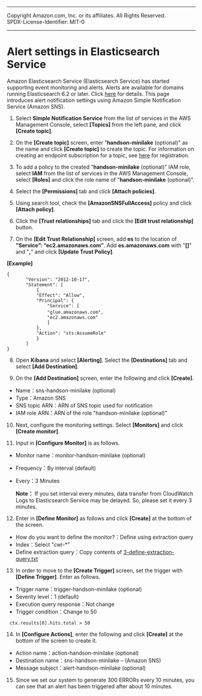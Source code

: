 ------------------------------------------------------------------------------------
Copyright <first-edit-year> Amazon.com, Inc. or its affiliates. All Rights Reserved.  
SPDX-License-Identifier: MIT-0

------------------------------------------------------------------------------------


# Alert settings in Elasticsearch Service

Amazon Elasticsearch Service (Elasticsearch Service) has started supporting event monitoring and alerts. Alerts are available for domains running Elasticsearch 6.2 or later. Click [here](https://aws.amazon.com/about-aws/whats-new/2019/04/amazon-elasticsearch-service-adds-event-monitoring-and-alerting-support/) for details. 
This page introduces alert notification settings using Amazon Simple Notification Service (Amazon SNS).

 1. Select **Simple Notification Service** from the list of services in the AWS Management Console, select **[Topics]** from the left pane, and click **[Create topic]**.

 2. On the **[Create topic]** screen, enter "**handson-minilake** (optional)" as the name and click **[Create topic]** to create the topic. For information on creating an endpoint subscription for a topic, see [here](https://docs.aws.amazon.com/sns/latest/dg/sns-getting-started.html) for registration.

 3. To add a policy to the created "**handson-minilake** (optional)" IAM role, select **IAM** from the list of services in the AWS Management Console, select **[Roles]** and click the role name of "**handson-minilake** (optional)".

 4. Select the **[Permissions]** tab and click **[Attach policies]**.

 5. Using search tool, check the **[AmazonSNSFullAccess]** policy and click **[Attach policy]**.

 6. Click the **[Trust relationships]** tab and click the **[Edit trust relationship]** button.
 
 7. On the **[Edit Trust Relationship]** screen, add **es** to the location of **”Service”: “ec2.amazonaws.com”**. Add **es.amazonaws.com** with "**[]**" and "**,**" and click **[Update Trust Policy]**.
   
 **[Example]**
 
 ```
 {
 		"Version": "2012-10-17",
 		"Statement": [
			{
      		"Effect": "Allow",
      		"Principal": {
        		"Service": [             
          		"glue.amazonaws.com", 	　
          		"ec2.amazonaws.com"
        		]                        
      		},
      		"Action": "sts:AssumeRole"
    		}
  		]
}
 ```

8. Open **Kibana** and select **[Alerting]**. Select the **[Destinations]** tab and select **[Add Destination]**.

9. On the **[Add Destination]** screen, enter the following and click **[Create]**.

 - Name：sns-handson-minilake (optional)
 - Type：Amazon SNS
 - SNS topic ARN：ARN of SNS topic used for notification
 - IAM role ARN：ARN of the role "handson-minilake (optional)"

10. Next, configure the monitoring settings. Select **[Monitors]** and click **[Create monitor]**.

11. Input in **[Configure Monitor]** is as follows.

 - Monitor name：monitor-handson-minilake (optional)
 - Frequency：By interval (default)
 - Every：3 Minutes
   
     **Note：** If you set interval every minutes, data transfer from CloudWatch Logs to Elasticsearch Service may be delayed. So, please set it every 3 minutes.


12. Enter in **[Define Monitor]** as follows and click **[Create]** at the bottom of the screen.
 
 - How do you want to define the monitor?：Define using extraction query
 - Index：Select "cwl-*"
 - Define extraction query：Copy contents of [3-define-extraction-query.txt](asset/ap-northeast-1/3-define-extraction-query.txt)
 
13. In order to move to the **[Create Trigger]** screen, set the trigger with **[Define Trigger]**. Enter as follows.
 
 - Trigger name：trigger-handson-minilake (optional)
 - Severity level：1 (default)
 - Execution query response：Not change
 - Trigger condition：Change to 50 
  ```
   ctx.results[0].hits.total > 50
  ```
 
14. In **[Configure Actions]**, enter the following and click **[Create]** at the bottom of the screen to create it.
 
 - Action name：action-handson-minilake (optional)
 - Destination name：sns-handson-minilake – (Amazon SNS)
 - Message subject：alert-handson-minilake (optional)
 
15. Since we set our system to generate 300 ERRORs every 10 minutes, you can see that an alert has been triggered after about 10 minutes.
